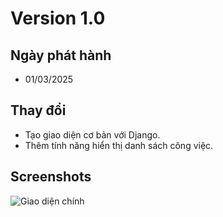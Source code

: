 # Version 1.0

## Ngày phát hành
- 01/03/2025

## Thay đổi
- Tạo giao diện cơ bản với Django.
- Thêm tính năng hiển thị danh sách công việc.

## Screenshots
![Giao diện chính](https://via.placeholder.com/600x400.png?text=Main+Interface+v1.0)
